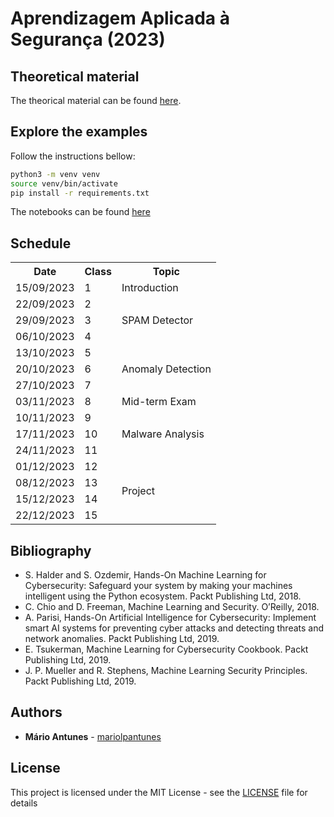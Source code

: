 # Aprendizagem Aplicada à Segurança (2023)

## Theoretical material

The theorical material can be found [here](slides/).

## Explore the examples

Follow the instructions bellow:
```bash
python3 -m venv venv
source venv/bin/activate
pip install -r requirements.txt
```

The notebooks can be found [here](notebooks/)

## Schedule

<table>
    <tr>
        <th>Date</th>
        <th>Class</th>
        <th>Topic</th>
    </tr>
    <tr>
        <td>15/09/2023</td>
        <td>1</td>
        <td>Introduction</td>
    </tr>
    <tr>
        <td>22/09/2023</td>
        <td>2</td>
        <td rowspan="3">SPAM Detector</td>
    </tr>
    <tr>
        <td>29/09/2023</td>
        <td>3</td>
    </tr>
    <tr>
        <td>06/10/2023</td>
        <td>4</td>
    </tr>
    <tr>
        <td>13/10/2023</td>
        <td>5</td>
        <td rowspan="3" >Anomaly Detection</td>
    </tr>
    <tr>
        <td>20/10/2023</td>
        <td>6</td>
    </tr>
    <tr>
        <td>27/10/2023</td>
        <td>7</td>
    </tr>
    <tr>
        <td>03/11/2023</td>
        <td>8</td>
        <td>Mid-term Exam</td>
    </tr>
    <tr>
        <td>10/11/2023</td>
        <td>9</td>
        <td rowspan="3">Malware Analysis</td>
    </tr>
    <tr>
        <td>17/11/2023</td>
        <td>10</td>
    </tr>
    <tr>
        <td>24/11/2023</td>
        <td>11</td>
    </tr>
    <tr>
        <td>01/12/2023</td>
        <td>12</td>
        <td rowspan="4">Project</td>
    </tr>
    <tr>
        <td>08/12/2023</td>
        <td>13</td>
    </tr>
    <tr>
        <td>15/12/2023</td>
        <td>14</td>
    </tr>
    <tr>
        <td>22/12/2023</td>
        <td>15</td>
    </tr>
</table>

## Bibliography

- S. Halder and S. Ozdemir, Hands-On Machine Learning for Cybersecurity: Safeguard your system by making your machines intelligent using the Python ecosystem. Packt Publishing Ltd, 2018.
- C. Chio and D. Freeman, Machine Learning and Security. O’Reilly, 2018.
- A. Parisi, Hands-On Artificial Intelligence for Cybersecurity: Implement smart AI systems for preventing cyber attacks and detecting threats and network anomalies. Packt Publishing Ltd, 2019.
- E. Tsukerman, Machine Learning for Cybersecurity Cookbook. Packt Publishing Ltd, 2019.
- J. P. Mueller and R. Stephens, Machine Learning Security Principles. Packt Publishing Ltd, 2019.

## Authors

* **Mário Antunes** - [mariolpantunes](https://github.com/mariolpantunes)

## License

This project is licensed under the MIT License - see the [LICENSE](LICENSE) file for details